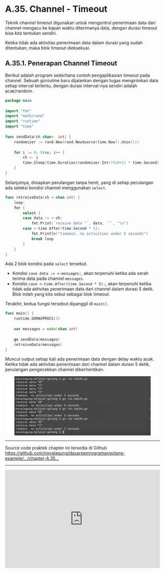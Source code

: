 # A.35. Channel - Timeout

Teknik channel timeout digunakan untuk mengontrol penerimaan data dari channel mengacu ke kapan waktu diterimanya data, dengan durasi timeout bisa kita tentukan sendiri.

Ketika tidak ada aktivitas penerimaan data dalam durasi yang sudah ditentukan, maka blok timeout dieksekusi.

## A.35.1. Penerapan Channel Timeout

Berikut adalah program sederhana contoh pengaplikasian timeout pada channel. Sebuah goroutine baru dijalankan dengan tugas mengirimkan data setiap interval tertentu, dengan durasi interval-nya sendiri adalah acak/random.

```go
package main

import "fmt"
import "math/rand"
import "runtime"
import "time"

func sendData(ch chan<- int) {
    randomizer := rand.New(rand.NewSource(time.Now().Unix()))

    for i := 0; true; i++ {
        ch <- i
        time.Sleep(time.Duration(randomizer.Int()%10+1) * time.Second)
    }
}
```

Selanjutnya, disiapkan perulangan tanpa henti, yang di setiap perulangan ada seleksi kondisi channel menggunakan `select`.

```go
func retreiveData(ch <-chan int) {
    loop:
    for {
        select {
        case data := <-ch:
            fmt.Print(`receive data "`, data, `"`, "\n")
        case <-time.After(time.Second * 5):
            fmt.Println("timeout. no activities under 5 seconds")
            break loop
        }
    }
}
```

Ada 2 blok kondisi pada `select` tersebut.

 - Kondisi `case data := <-messages:`, akan terpenuhi ketika ada serah terima data pada channel `messages`.
 - Kondisi `case <-time.After(time.Second * 5):`, akan terpenuhi ketika tidak ada aktivitas penerimaan data dari channel dalam durasi 5 detik. Blok inilah yang kita sebut sebagai blok timeout.

Terakhir, kedua fungsi tersebut dipanggil di `main()`.

```go
func main() {
    runtime.GOMAXPROCS(2)

    var messages = make(chan int)

    go sendData(messages)
    retreiveData(messages)
}
```

Muncul output setiap kali ada penerimaan data dengan delay waktu acak. Ketika tidak ada aktivitas penerimaan dari channel dalam durasi 5 detik, perulangan pengecekkan channel diberhentikan.

![Channel timeout](images/A_channel_timeout_1_channel_delay.png)

---

<div class="source-code-link">
    <div class="source-code-link-message">Source code praktek chapter ini tersedia di Github</div>
    <a href="https://github.com/novalagung/dasarpemrogramangolang-example/tree/master/chapter-A.35-channel-timeout">https://github.com/novalagung/dasarpemrogramangolang-example/.../chapter-A.35...</a>
</div>

---

<iframe src="https://novalagung.substack.com/embed" width="100%" height="320" class="substack-embed" frameborder="0" scrolling="no"></iframe>
